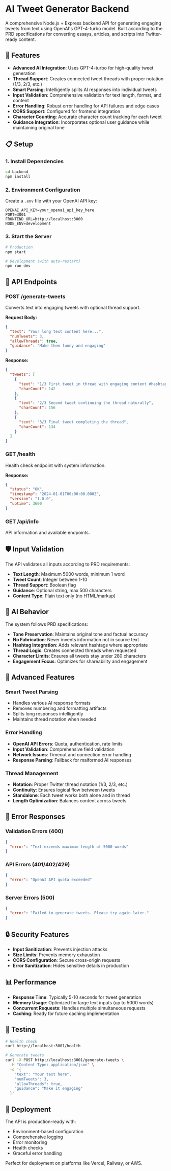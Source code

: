 # AI Tweet Generator Backend

A comprehensive Node.js + Express backend API for generating engaging tweets from text using OpenAI's GPT-4-turbo model. Built according to the PRD specifications for converting essays, articles, and scripts into Twitter-ready content.

## 🚀 Features

- **Advanced AI Integration**: Uses GPT-4-turbo for high-quality tweet generation
- **Thread Support**: Creates connected tweet threads with proper notation (1/3, 2/3, etc.)
- **Smart Parsing**: Intelligently splits AI responses into individual tweets
- **Input Validation**: Comprehensive validation for text length, format, and content
- **Error Handling**: Robust error handling for API failures and edge cases
- **CORS Support**: Configured for frontend integration
- **Character Counting**: Accurate character count tracking for each tweet
- **Guidance Integration**: Incorporates optional user guidance while maintaining original tone

## 📋 Setup

### 1. Install Dependencies
```bash
cd backend
npm install
```

### 2. Environment Configuration
Create a `.env` file with your OpenAI API key:
```env
OPENAI_API_KEY=your_openai_api_key_here
PORT=3001
FRONTEND_URL=http://localhost:3000
NODE_ENV=development
```

### 3. Start the Server
```bash
# Production
npm start

# Development (with auto-restart)
npm run dev
```

## 🔗 API Endpoints

### POST /generate-tweets

Converts text into engaging tweets with optional thread support.

**Request Body:**
```json
{
  "text": "Your long text content here...",
  "numTweets": 3,
  "allowThreads": true,
  "guidance": "Make them funny and engaging"
}
```

**Response:**
```json
{
  "tweets": [
    {
      "text": "1/3 First tweet in thread with engaging content #hashtag",
      "charCount": 142
    },
    {
      "text": "2/3 Second tweet continuing the thread naturally",
      "charCount": 156
    },
    {
      "text": "3/3 Final tweet completing the thread",
      "charCount": 134
    }
  ]
}
```

### GET /health

Health check endpoint with system information.

**Response:**
```json
{
  "status": "OK",
  "timestamp": "2024-01-01T00:00:00.000Z",
  "version": "1.0.0",
  "uptime": 3600
}
```

### GET /api/info

API information and available endpoints.

## 🛡️ Input Validation

The API validates all inputs according to PRD requirements:

- **Text Length**: Maximum 5000 words, minimum 1 word
- **Tweet Count**: Integer between 1-10
- **Thread Support**: Boolean flag
- **Guidance**: Optional string, max 500 characters
- **Content Type**: Plain text only (no HTML/markup)

## 🧠 AI Behavior

The system follows PRD specifications:

- **Tone Preservation**: Maintains original tone and factual accuracy
- **No Fabrication**: Never invents information not in source text
- **Hashtag Integration**: Adds relevant hashtags where appropriate
- **Thread Logic**: Creates connected threads when requested
- **Character Limits**: Ensures all tweets stay under 280 characters
- **Engagement Focus**: Optimizes for shareability and engagement

## 🔧 Advanced Features

### Smart Tweet Parsing
- Handles various AI response formats
- Removes numbering and formatting artifacts
- Splits long responses intelligently
- Maintains thread notation when needed

### Error Handling
- **OpenAI API Errors**: Quota, authentication, rate limits
- **Input Validation**: Comprehensive field validation
- **Network Issues**: Timeout and connection error handling
- **Response Parsing**: Fallback for malformed AI responses

### Thread Management
- **Notation**: Proper Twitter thread notation (1/3, 2/3, etc.)
- **Continuity**: Ensures logical flow between tweets
- **Standalone**: Each tweet works both alone and in thread
- **Length Optimization**: Balances content across tweets

## 🚨 Error Responses

### Validation Errors (400)
```json
{
  "error": "Text exceeds maximum length of 5000 words"
}
```

### API Errors (401/402/429)
```json
{
  "error": "OpenAI API quota exceeded"
}
```

### Server Errors (500)
```json
{
  "error": "Failed to generate tweets. Please try again later."
}
```

## 🔒 Security Features

- **Input Sanitization**: Prevents injection attacks
- **Size Limits**: Prevents memory exhaustion
- **CORS Configuration**: Secure cross-origin requests
- **Error Sanitization**: Hides sensitive details in production

## 📊 Performance

- **Response Time**: Typically 5-10 seconds for tweet generation
- **Memory Usage**: Optimized for large text inputs (up to 5000 words)
- **Concurrent Requests**: Handles multiple simultaneous requests
- **Caching**: Ready for future caching implementation

## 🧪 Testing

```bash
# Health check
curl http://localhost:3001/health

# Generate tweets
curl -X POST http://localhost:3001/generate-tweets \
  -H "Content-Type: application/json" \
  -d '{
    "text": "Your text here",
    "numTweets": 3,
    "allowThreads": true,
    "guidance": "Make it engaging"
  }'
```

## 🚀 Deployment

The API is production-ready with:
- Environment-based configuration
- Comprehensive logging
- Error monitoring
- Health checks
- Graceful error handling

Perfect for deployment on platforms like Vercel, Railway, or AWS.
